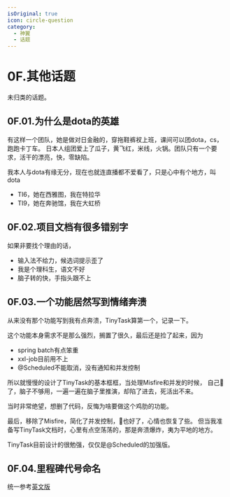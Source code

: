 ```yaml
---
isOriginal: true
icon: circle-question
category:
  - 神翼
  - 话题
---
```


# 0F.其他话题

未归类的话题。

## 0F.01.为什么是dota的英雄

有这样一个团队，她是做对日金融的，穿拖鞋裤衩上班，课间可以团dota，cs，跑跑卡丁车。
日本人组团爱上了瓜子，黄飞红，米线，火锅。团队只有一个要求，活干的漂亮，快，零缺陷。

我本人与dota有缘无分，现在也就连直播都不爱看了，只是心中有个地方，叫dota

* TI6，她在西雅图，我在特拉华
* TI9，她在奔驰馆，我在大虹桥

## 0F.02.项目文档有很多错别字

如果非要找个理由的话，

* 输入法不给力，候选词提示歪了
* 我是个理科生，语文不好
* 脑子转的快，手指头跟不上

## 0F.03.一个功能居然写到情绪奔溃

从来没有那个功能写到我有点奔溃，TinyTask算第一个，记录一下。

这个功能本身需求不是那么强烈，搁置了很久，最后还是捡了起来，因为

* spring batch有点笨重
* xxl-job目前用不上
* @Scheduled不能取消，没有通知和并发控制

所以就慢慢的设计了TinyTask的基本框框，当处理Misfire和并发的时候，
自己🐑了，脑子不够用，一遍一遍在脑子里推演，却陷了进去，死活出不来。

当时非常绝望，想删了代码，反悔为啥要做这个鸡肋的功能。

最后，移除了Misfire，简化了并发控制，🐑也好了，心情也恢复了些。
但当我准备写TinyTask文档时，心里有点空荡荡的，那是奔溃爆炸，夷为平地的地方。

TinyTask目前设计的很勉强，仅仅是@Scheduled的加强版。

## 0F.04.里程碑代号命名

统一参考[英文版](/0-wings/0f-qa-others.md)
